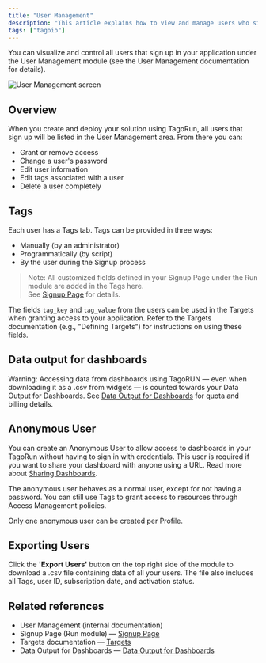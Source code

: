 ```yaml
---
title: "User Management"
description: "This article explains how to view and manage users who sign up for your TagoIO application using the User Management module, including how tags are applied to users and how user fields can be used in Targets. It also notes how dashboard data access with TagoRUN affects Data Output quotas."
tags: ["tagoio"]
---
```

You can visualize and control all users that sign up in your application under the User Management module (see the User Management documentation for details).

![User Management screen](/docs_imagem/tagoio/user-management-2.png)

## Overview
When you create and deploy your solution using TagoRun, all users that sign up will be listed in the User Management area. From there you can:

- Grant or remove access
- Change a user's password
- Edit user information
- Edit tags associated with a user
- Delete a user completely

## Tags
Each user has a Tags tab. Tags can be provided in three ways:

- Manually (by an administrator)
- Programmatically (by script)
- By the user during the Signup process

> Note: All customized fields defined in your Signup Page under the Run module are added in the Tags here.  
> See [Signup Page](../signup-fields) for details.

The fields `tag_key` and `tag_value` from the users can be used in the Targets when granting access to your application. Refer to the Targets documentation (e.g., "Defining Targets") for instructions on using these fields.

## Data output for dashboards
Warning: Accessing data from dashboards using TagoRUN — even when downloading it as a .csv from widgets — is counted towards your Data Output for Dashboards. See [Data Output for Dashboards](/tagoio/services/data-output-for-dashboards) for quota and billing details.

## Anonymous User
You can create an Anonymous User to allow access to dashboards in your TagoRun without having to sign in with credentials. This user is required if you want to share your dashboard with anyone using a URL. Read more about [Sharing Dashboards](/tagoio/dashboards/sharing-dashboards).

The anonymous user behaves as a normal user, except for not having a password. You can still use Tags to grant access to resources through Access Management policies.

Only one anonymous user can be created per Profile.

## Exporting Users
Click the **'Export Users'** button on the top right side of the module to download a .csv file containing data of all your users. The file also includes all Tags, user ID, subscription date, and activation status.

## Related references
- User Management (internal documentation)
- Signup Page (Run module) — [Signup Page](../signup-fields)
- Targets documentation — [Targets](../defining-targets)
- Data Output for Dashboards — [Data Output for Dashboards](/tagoio/services/data-output-for-dashboards)